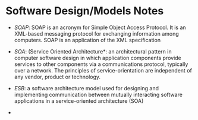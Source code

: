 # Software Design/Models Notes

* *SOAP*: SOAP is an acronym for Simple Object Access Protocol. It is an XML-based messaging protocol for exchanging information among computers. SOAP is an application of the XML specification

* *SOA*: (Service Oriented Architecture*: an architectural pattern in computer software design in which application components provide services to other components via a communications protocol, typically over a network. The principles of service-orientation are independent of any vendor, product or technology.

* *ESB*: a software architecture model used for designing and implementing communication between mutually interacting software applications in a service-oriented architecture (SOA)

* 

